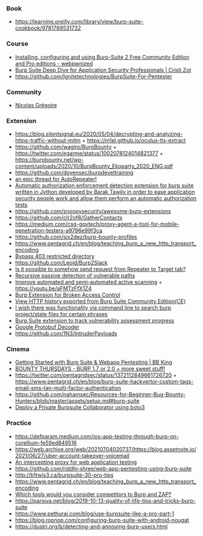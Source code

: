 ### Book

- https://learning.oreilly.com/library/view/burp-suite-cookbook/9781789531732

### Course

- [Installing, configuring and using Burp-Suite 2 Free Community Edition and Pro editions - webpwnized](https://www.youtube.com/playlist?list=PLZOToVAK85MoBg65au9EeFkK7qwzppcnU)
- [Burp Suite Deep Dive for Application Security Professionals | Cristi Zot](https://www.udemy.com/course/burpsuitepro)
- https://github.com/Ignitetechnologies/BurpSuite-For-Pentester

### Community

- [Nicolas Grégoire](https://hackademy.agarri.fr/freebies)

### Extension

- https://blog.silentsignal.eu/2020/05/04/decrypting-and-analyzing-https-traffic-without-mitm + https://m1el.github.io/oculus-tls-extract
- https://github.com/wagiro/BurpBounty + https://twitter.com/egarme/status/1002078124014821377 + https://burpbounty.net/wp-content/uploads/2020/10/BurpBounty_Ekoparty_2020_ENG.pdf
- https://github.com/doyensec/burpdeveltraining
- [an epic thread for AutoRepeater!](https://twitter.com/ngkogkos/status/1350498063555719175)
- [Automatic authorization enforcement detection extension for burp suite written in Jython developed by Barak Tawily in order to ease application security people work and allow them perform an automatic authorization tests](https://github.com/Quitten/Autorize)
- https://github.com/snoopysecurity/awesome-burp-extensions
- https://github.com/clr2of8/GatherContacts
- https://medium.com/csg-govtech/proxy-agent-a-tool-for-mobile-penetration-testers-a9796e99f3ca
- https://github.com/six2dez/burp-bounty-profiles
- https://www.pentagrid.ch/en/blog/teaching_burp_a_new_http_transport_encoding
- [Bypass 403 restricted directory](https://github.com/sting8k/BurpSuite_403Bypasser)
- https://github.com/Leoid/Burp2Slack
- [Is it possible to somehow send request from Repeater to Target tab?](https://twitter.com/SecurityMB/status/1529793127858462722)
- [Recursive passive detection of vulnerable paths](https://github.com/F6JO/RouteVulScan)
- [Improve automated and semi-automated active scanning](https://github.com/pentagridsec/PentagridScanController) + https://youtu.be/aFMTzFfX1Z4
- [Burp Extension for Broken Access Control](https://twitter.com/e11i0t_4lders0n/status/1514451652660498433)
- [View HTTP history exported from Burp Suite Community Edition(CE)](https://github.com/adityatelange/bhhb)
- [I wish there was functionality via command line to search burp project/state files for certain phrases](https://twitter.com/seanmeals/status/1231646261763289089)
- [Burp Suite extension to track vulnerability assessment progress](https://github.com/dariusztytko/progress-burp)
- [Google Protobuf Decoder](https://github.com/federicodotta/protobuf-decoder)
- https://github.com/1N3/IntruderPayloads

### Cinema

- [Getting Started with Burp Suite & Webapp Pentesting | BB King](https://www.youtube.com/watch?v=xKudsnN3gkE&t=1868s)
- [BOUNTY THURSDAYS - BURP 1.7 or 2.0 + more sweet stuff!](https://youtu.be/qnddz5iew1A)
- https://twitter.com/pentagridsec/status/1372112849661726720 + https://www.pentagrid.ch/en/blog/burp-suite-hackvertor-custom-tags-email-sms-tan-multi-factor-authentication
- https://github.com/nahamsec/Resources-for-Beginner-Bug-Bounty-Hunters/blob/master/assets/setup.md#burp-suite
- [Deploy a Private Burpsuite Collaborator using boto3](https://github.com/Leoid/AWSBurpCollaborator)

### Practice

- https://defparam.medium.com/ios-app-testing-through-burp-on-corellium-fe59ed849516
- https://web.archive.org/web/20210704020737/https://blog.assetnote.io/2021/06/27/uber-account-takeover-voicemail
- [An intercepting proxy for web application testing](https://github.com/roglew/pappy-proxy)
- https://github.com/riddhi-shree/web-app-pentesting-using-burp-suite
- http://b1twis3.ca/burpsuite-30-pro-tips
- https://www.pentagrid.ch/en/blog/teaching_burp_a_new_http_transport_encoding
- [Which tools would you consider competitors to Burp and ZAP?](https://twitter.com/floyd_ch/status/1517529448899391493)
- https://parsiya.net/blog/2019-10-13-quality-of-life-tips-and-tricks-burp-suite
- https://www.pethuraj.com/blog/use-burpsuite-like-a-pro-part-1
- https://blog.ropnop.com/configuring-burp-suite-with-android-nougat
- https://dustri.org/b/detecting-and-annoying-burp-users.html